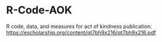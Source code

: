 # R-Code-AOK
R code, data, and measures for act of kindness publication: https://escholarship.org/content/qt7bh9x216/qt7bh9x216.pdf
